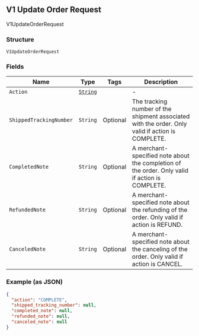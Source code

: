 ## V1 Update Order Request

V1UpdateOrderRequest

### Structure

`V1UpdateOrderRequest`

### Fields

| Name | Type | Tags | Description |
|  --- | --- | --- | --- |
| `Action` | [`String`](/doc/models/v1-update-order-request-action.md) |  | - |
| `ShippedTrackingNumber` | `String` | Optional | The tracking number of the shipment associated with the order. Only valid if action is COMPLETE. |
| `CompletedNote` | `String` | Optional | A merchant-specified note about the completion of the order. Only valid if action is COMPLETE. |
| `RefundedNote` | `String` | Optional | A merchant-specified note about the refunding of the order. Only valid if action is REFUND. |
| `CanceledNote` | `String` | Optional | A merchant-specified note about the canceling of the order. Only valid if action is CANCEL. |

### Example (as JSON)

```json
{
  "action": "COMPLETE",
  "shipped_tracking_number": null,
  "completed_note": null,
  "refunded_note": null,
  "canceled_note": null
}
```

